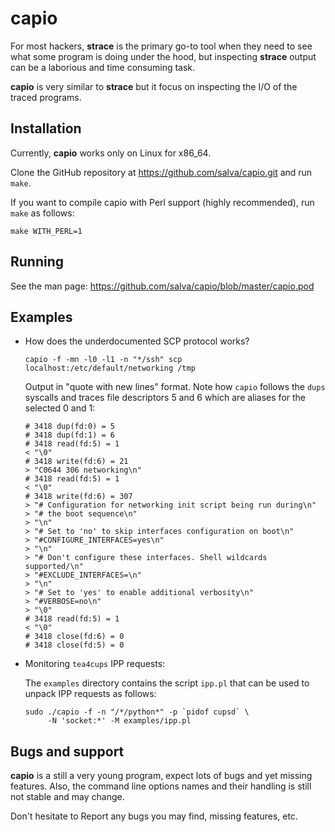 # capio

For most hackers, **strace** is the primary go-to tool when they need to
see what some program is doing under the hood, but inspecting **strace**
output can be a laborious and time consuming task.

**capio** is very similar to **strace** but it focus on inspecting the
I/O of the traced programs.

## Installation

Currently, **capio** works only on Linux for x86_64.

Clone the GitHub repository at https://github.com/salva/capio.git and
run `make`.

If you want to compile capio with Perl support (highly recommended),
run `make` as follows:

    make WITH_PERL=1

## Running

See the man page: https://github.com/salva/capio/blob/master/capio.pod

## Examples

* How does the underdocumented SCP protocol works?

      capio -f -mn -l0 -l1 -n "*/ssh" scp localhost:/etc/default/networking /tmp

  Output in "quote with new lines" format. Note how `capio` follows
  the `dups` syscalls and traces file descriptors 5 and 6 which are
  aliases for the selected 0 and 1:

      # 3418 dup(fd:0) = 5
      # 3418 dup(fd:1) = 6
      # 3418 read(fd:5) = 1
      < "\0"
      # 3418 write(fd:6) = 21
      > "C0644 306 networking\n"
      # 3418 read(fd:5) = 1
      < "\0"
      # 3418 write(fd:6) = 307
      > "# Configuration for networking init script being run during\n"
      > "# the boot sequence\n"
      > "\n"
      > "# Set to 'no' to skip interfaces configuration on boot\n"
      > "#CONFIGURE_INTERFACES=yes\n"
      > "\n"
      > "# Don't configure these interfaces. Shell wildcards supported/\n"
      > "#EXCLUDE_INTERFACES=\n"
      > "\n"
      > "# Set to 'yes' to enable additional verbosity\n"
      > "#VERBOSE=no\n"
      > "\0"
      # 3418 read(fd:5) = 1
      < "\0"
      # 3418 close(fd:6) = 0
      # 3418 close(fd:5) = 0

* Monitoring `tea4cups` IPP requests:

  The `examples` directory contains the script `ipp.pl` that can be used to
  unpack IPP requests as follows:

      sudo ./capio -f -n "/*/python*" -p `pidof cupsd` \
           -N 'socket:*' -M examples/ipp.pl

## Bugs and support

**capio** is a still a very young program, expect lots of bugs and yet
missing features. Also, the command line options names and their handling is
still not stable and may change.

Don't hesitate to Report any bugs you may find, missing features, etc.
